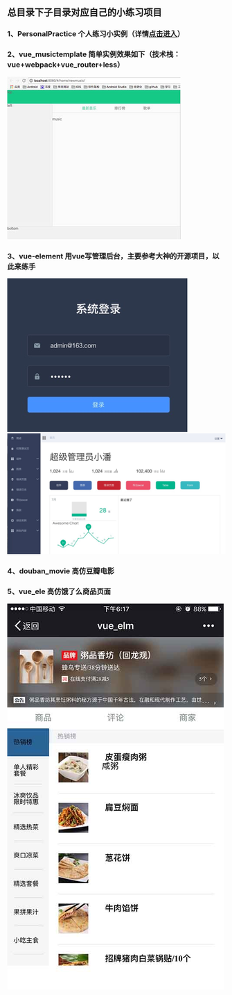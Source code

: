 ## 总目录下子目录对应自己的小练习项目

### 1、PersonalPractice 个人练习小实例（详情[点击进入](https://github.com/xueyeqing/VueDemo/tree/master/PersonalPractice)）

### 2、vue_musictemplate 简单实例效果如下（技术栈：vue+webpack+vue_router+less）
  ![](https://github.com/xueyeqing/VueDemo/blob/master/vue_musictemplate/static/24.pic.jpg)
  
### 3、vue-element 用vue写管理后台，主要参考大神的开源项目，以此来练手
 ![](https://github.com/xueyeqing/VueDemo/blob/master/vue-element/static/27.pic.jpg)  ![](https://github.com/xueyeqing/VueDemo/blob/master/vue-element/static/28.pic.jpg)
 
### 4、douban_movie 高仿豆瓣电影

### 5、vue_ele 高仿饿了么商品页面
 ![](https://github.com/xueyeqing/VueDemo/blob/master/vue_elm/static/b.jpg)